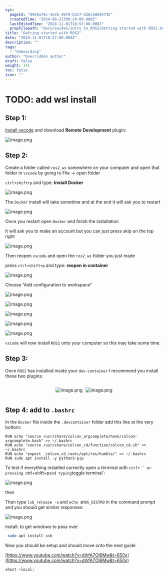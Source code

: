 ```yaml
---
sys:
  pageId: "89e0a78c-4e2b-4070-b327-d28cb0694742"
  createdTime: "2024-08-21T00:24:00.000Z"
  lastEditedTime: "2024-11-01T18:57:00.000Z"
  propFilepath: "docs/Guides/intro_to_ROS2/Getting started with ROS2.md"
title: "Getting started with ROS2"
date: "2024-11-01T18:57:00.000Z"
description: ""
tags:
  - "Onboarding"
author: "Overridden author"
draft: false
weight: 141
toc: false
icon: ""
---
```


# TODO: add wsl install

## Step 1:

[Install vscode](https://code.visualstudio.com/download) and download **Remote Development** plugin:

![image.png](https://prod-files-secure.s3.us-west-2.amazonaws.com/d518164a-d88e-44d1-a4ee-3adb3bd8bce0/efb52993-1881-4a40-b95e-6f020334f022/image.png?X-Amz-Algorithm=AWS4-HMAC-SHA256&X-Amz-Content-Sha256=UNSIGNED-PAYLOAD&X-Amz-Credential=ASIAZI2LB466WRK2D5G5%2F20250421%2Fus-west-2%2Fs3%2Faws4_request&X-Amz-Date=20250421T181116Z&X-Amz-Expires=3600&X-Amz-Security-Token=IQoJb3JpZ2luX2VjEDoaCXVzLXdlc3QtMiJHMEUCIQCCQCYwzZfwMbfyw%2F7KoPaG1ARgxFSg5xs%2FQN%2BvZsd0KgIgFrkNAIuqzzZRYsLiPBdxO5FnYyGQRlrh9AmUnWb4IRkqiAQIw%2F%2F%2F%2F%2F%2F%2F%2F%2F%2F%2FARAAGgw2Mzc0MjMxODM4MDUiDAzh1abocwp9CR3o1yrcAzs9sqcEUCizen4omZN5ORW0KOvjETteBtafn8w%2FyFZ3U9LZ7SHnY90rKR515SxBAWWmh1ljNOjoZlMvfRyR64bRZurO3zNA%2F13gvred6XFU5b8Estn1p4jPfGighB4SD84P5WY%2BRSxoAvHIEgb%2Bf66vm122yacnP6GUH5IG1ATkjQ0hG9zbsteiI7Yhlqv8AvLRiF9Sj%2Fi87Ll4UU2FDCBF8GVBMuTQa6gj0MBACWcjOWSNM1HCiSI3RQlLs2mjTsbQQJHxMW%2FSsGGpyJB0uW9IKp4fGKhHLT7Z3sbnF55ZblzwzcWuwkxyOxf0xxrKjGtzAavp0%2Fvnn8nUgCTf3ikI4mCAUpWYWNq5%2FPClanTjbBMlSzUKBOzXsYC%2BHr0z%2BeslYxcmUuhfUf8MbjtEjnRfvyChaLzmb4cVQr0fFq0sDQTW8hVPt1LwFE5zAHFHzcP%2B%2FQc6thP7ukxc7viX3XkOG46jMklgNfiS3xTxRvSSdUyWEAkNic%2F1YMdZHbPt6oq%2B8%2BnCZt7MRefYpC1S6%2FcihbBdiAz17ymh9AagwcyCCpYtEcn5m0quP9OnYhbXimZu7UJIwkYnNOkjRY01p70mq%2BwOumyB0hEEl6bMTcKmBcD19WmAErzuHnbkMKiFmsAGOqUB5DdT2TQwc6kW%2BgiSiqhCG3YgwF2TuTqTNIJURjrB015%2BFHSMqU4YhQnx4T7z4OZ8pPnRqq%2BCRbq9giAxrVKjCv%2FFvcTgKg9Oqb%2FTrY%2B90xtUy2cA3Awb5PICN%2BhrwCBIbso8UnnTbSSaRv6OdlzwrbodldOnggEmAcj8X0LIkN5iMiAsn%2BXlQSvhjZEWPcV%2B3QOPPoOcb6VZmNRG3Mid%2FS%2FWhJO%2B&X-Amz-Signature=98dbcf6295edfec540d6d6111413d762a964bb307ac1e2e821bc4c6c9ce0787b&X-Amz-SignedHeaders=host&x-id=GetObject)

## Step 2:

Create a folder called `ros2_ws` somewhere on your computer and open that folder in `vscode` by going to File → open folder 

`ctrl+shift+p` and type: **Install Docker**

![image.png](https://prod-files-secure.s3.us-west-2.amazonaws.com/d518164a-d88e-44d1-a4ee-3adb3bd8bce0/2269dc0e-1cd5-47ff-bceb-c04ad9b2eab0/image.png?X-Amz-Algorithm=AWS4-HMAC-SHA256&X-Amz-Content-Sha256=UNSIGNED-PAYLOAD&X-Amz-Credential=ASIAZI2LB466WRK2D5G5%2F20250421%2Fus-west-2%2Fs3%2Faws4_request&X-Amz-Date=20250421T181116Z&X-Amz-Expires=3600&X-Amz-Security-Token=IQoJb3JpZ2luX2VjEDoaCXVzLXdlc3QtMiJHMEUCIQCCQCYwzZfwMbfyw%2F7KoPaG1ARgxFSg5xs%2FQN%2BvZsd0KgIgFrkNAIuqzzZRYsLiPBdxO5FnYyGQRlrh9AmUnWb4IRkqiAQIw%2F%2F%2F%2F%2F%2F%2F%2F%2F%2F%2FARAAGgw2Mzc0MjMxODM4MDUiDAzh1abocwp9CR3o1yrcAzs9sqcEUCizen4omZN5ORW0KOvjETteBtafn8w%2FyFZ3U9LZ7SHnY90rKR515SxBAWWmh1ljNOjoZlMvfRyR64bRZurO3zNA%2F13gvred6XFU5b8Estn1p4jPfGighB4SD84P5WY%2BRSxoAvHIEgb%2Bf66vm122yacnP6GUH5IG1ATkjQ0hG9zbsteiI7Yhlqv8AvLRiF9Sj%2Fi87Ll4UU2FDCBF8GVBMuTQa6gj0MBACWcjOWSNM1HCiSI3RQlLs2mjTsbQQJHxMW%2FSsGGpyJB0uW9IKp4fGKhHLT7Z3sbnF55ZblzwzcWuwkxyOxf0xxrKjGtzAavp0%2Fvnn8nUgCTf3ikI4mCAUpWYWNq5%2FPClanTjbBMlSzUKBOzXsYC%2BHr0z%2BeslYxcmUuhfUf8MbjtEjnRfvyChaLzmb4cVQr0fFq0sDQTW8hVPt1LwFE5zAHFHzcP%2B%2FQc6thP7ukxc7viX3XkOG46jMklgNfiS3xTxRvSSdUyWEAkNic%2F1YMdZHbPt6oq%2B8%2BnCZt7MRefYpC1S6%2FcihbBdiAz17ymh9AagwcyCCpYtEcn5m0quP9OnYhbXimZu7UJIwkYnNOkjRY01p70mq%2BwOumyB0hEEl6bMTcKmBcD19WmAErzuHnbkMKiFmsAGOqUB5DdT2TQwc6kW%2BgiSiqhCG3YgwF2TuTqTNIJURjrB015%2BFHSMqU4YhQnx4T7z4OZ8pPnRqq%2BCRbq9giAxrVKjCv%2FFvcTgKg9Oqb%2FTrY%2B90xtUy2cA3Awb5PICN%2BhrwCBIbso8UnnTbSSaRv6OdlzwrbodldOnggEmAcj8X0LIkN5iMiAsn%2BXlQSvhjZEWPcV%2B3QOPPoOcb6VZmNRG3Mid%2FS%2FWhJO%2B&X-Amz-Signature=3b118cd1dc2f070a5306dd42584e8dd3bd99cac6301bb4d8845e490b27efd253&X-Amz-SignedHeaders=host&x-id=GetObject)

The `Docker` install will take sometime and at the end it will ask you to restart

![image.png](https://prod-files-secure.s3.us-west-2.amazonaws.com/d518164a-d88e-44d1-a4ee-3adb3bd8bce0/ed233f78-be33-4b1f-b89c-9c346c0e961e/image.png?X-Amz-Algorithm=AWS4-HMAC-SHA256&X-Amz-Content-Sha256=UNSIGNED-PAYLOAD&X-Amz-Credential=ASIAZI2LB466WRK2D5G5%2F20250421%2Fus-west-2%2Fs3%2Faws4_request&X-Amz-Date=20250421T181117Z&X-Amz-Expires=3600&X-Amz-Security-Token=IQoJb3JpZ2luX2VjEDoaCXVzLXdlc3QtMiJHMEUCIQCCQCYwzZfwMbfyw%2F7KoPaG1ARgxFSg5xs%2FQN%2BvZsd0KgIgFrkNAIuqzzZRYsLiPBdxO5FnYyGQRlrh9AmUnWb4IRkqiAQIw%2F%2F%2F%2F%2F%2F%2F%2F%2F%2F%2FARAAGgw2Mzc0MjMxODM4MDUiDAzh1abocwp9CR3o1yrcAzs9sqcEUCizen4omZN5ORW0KOvjETteBtafn8w%2FyFZ3U9LZ7SHnY90rKR515SxBAWWmh1ljNOjoZlMvfRyR64bRZurO3zNA%2F13gvred6XFU5b8Estn1p4jPfGighB4SD84P5WY%2BRSxoAvHIEgb%2Bf66vm122yacnP6GUH5IG1ATkjQ0hG9zbsteiI7Yhlqv8AvLRiF9Sj%2Fi87Ll4UU2FDCBF8GVBMuTQa6gj0MBACWcjOWSNM1HCiSI3RQlLs2mjTsbQQJHxMW%2FSsGGpyJB0uW9IKp4fGKhHLT7Z3sbnF55ZblzwzcWuwkxyOxf0xxrKjGtzAavp0%2Fvnn8nUgCTf3ikI4mCAUpWYWNq5%2FPClanTjbBMlSzUKBOzXsYC%2BHr0z%2BeslYxcmUuhfUf8MbjtEjnRfvyChaLzmb4cVQr0fFq0sDQTW8hVPt1LwFE5zAHFHzcP%2B%2FQc6thP7ukxc7viX3XkOG46jMklgNfiS3xTxRvSSdUyWEAkNic%2F1YMdZHbPt6oq%2B8%2BnCZt7MRefYpC1S6%2FcihbBdiAz17ymh9AagwcyCCpYtEcn5m0quP9OnYhbXimZu7UJIwkYnNOkjRY01p70mq%2BwOumyB0hEEl6bMTcKmBcD19WmAErzuHnbkMKiFmsAGOqUB5DdT2TQwc6kW%2BgiSiqhCG3YgwF2TuTqTNIJURjrB015%2BFHSMqU4YhQnx4T7z4OZ8pPnRqq%2BCRbq9giAxrVKjCv%2FFvcTgKg9Oqb%2FTrY%2B90xtUy2cA3Awb5PICN%2BhrwCBIbso8UnnTbSSaRv6OdlzwrbodldOnggEmAcj8X0LIkN5iMiAsn%2BXlQSvhjZEWPcV%2B3QOPPoOcb6VZmNRG3Mid%2FS%2FWhJO%2B&X-Amz-Signature=20e3c5b13953396bb0566fd1d59e53645b83108c642db870b515cf2464025627&X-Amz-SignedHeaders=host&x-id=GetObject)

Once you restart open `Docker` and finish the installation

It will ask you to make an account but you can just press skip on the top right

![image.png](https://prod-files-secure.s3.us-west-2.amazonaws.com/d518164a-d88e-44d1-a4ee-3adb3bd8bce0/21010ad9-1659-4fd9-9f59-9932a09b2a3d/image.png?X-Amz-Algorithm=AWS4-HMAC-SHA256&X-Amz-Content-Sha256=UNSIGNED-PAYLOAD&X-Amz-Credential=ASIAZI2LB466WRK2D5G5%2F20250421%2Fus-west-2%2Fs3%2Faws4_request&X-Amz-Date=20250421T181117Z&X-Amz-Expires=3600&X-Amz-Security-Token=IQoJb3JpZ2luX2VjEDoaCXVzLXdlc3QtMiJHMEUCIQCCQCYwzZfwMbfyw%2F7KoPaG1ARgxFSg5xs%2FQN%2BvZsd0KgIgFrkNAIuqzzZRYsLiPBdxO5FnYyGQRlrh9AmUnWb4IRkqiAQIw%2F%2F%2F%2F%2F%2F%2F%2F%2F%2F%2FARAAGgw2Mzc0MjMxODM4MDUiDAzh1abocwp9CR3o1yrcAzs9sqcEUCizen4omZN5ORW0KOvjETteBtafn8w%2FyFZ3U9LZ7SHnY90rKR515SxBAWWmh1ljNOjoZlMvfRyR64bRZurO3zNA%2F13gvred6XFU5b8Estn1p4jPfGighB4SD84P5WY%2BRSxoAvHIEgb%2Bf66vm122yacnP6GUH5IG1ATkjQ0hG9zbsteiI7Yhlqv8AvLRiF9Sj%2Fi87Ll4UU2FDCBF8GVBMuTQa6gj0MBACWcjOWSNM1HCiSI3RQlLs2mjTsbQQJHxMW%2FSsGGpyJB0uW9IKp4fGKhHLT7Z3sbnF55ZblzwzcWuwkxyOxf0xxrKjGtzAavp0%2Fvnn8nUgCTf3ikI4mCAUpWYWNq5%2FPClanTjbBMlSzUKBOzXsYC%2BHr0z%2BeslYxcmUuhfUf8MbjtEjnRfvyChaLzmb4cVQr0fFq0sDQTW8hVPt1LwFE5zAHFHzcP%2B%2FQc6thP7ukxc7viX3XkOG46jMklgNfiS3xTxRvSSdUyWEAkNic%2F1YMdZHbPt6oq%2B8%2BnCZt7MRefYpC1S6%2FcihbBdiAz17ymh9AagwcyCCpYtEcn5m0quP9OnYhbXimZu7UJIwkYnNOkjRY01p70mq%2BwOumyB0hEEl6bMTcKmBcD19WmAErzuHnbkMKiFmsAGOqUB5DdT2TQwc6kW%2BgiSiqhCG3YgwF2TuTqTNIJURjrB015%2BFHSMqU4YhQnx4T7z4OZ8pPnRqq%2BCRbq9giAxrVKjCv%2FFvcTgKg9Oqb%2FTrY%2B90xtUy2cA3Awb5PICN%2BhrwCBIbso8UnnTbSSaRv6OdlzwrbodldOnggEmAcj8X0LIkN5iMiAsn%2BXlQSvhjZEWPcV%2B3QOPPoOcb6VZmNRG3Mid%2FS%2FWhJO%2B&X-Amz-Signature=62defedd5cb282a630f43d1748eac55f9384c9f2edcdbad8b2c32aa7ce2e3479&X-Amz-SignedHeaders=host&x-id=GetObject)

Then reopen `vscode` and open the `ros2_ws` folder you just made

press `ctrl+shift+p` and type: **reopen in container**

![image.png](https://prod-files-secure.s3.us-west-2.amazonaws.com/d518164a-d88e-44d1-a4ee-3adb3bd8bce0/4e93b8c2-41ad-488c-8095-c74205196118/image.png?X-Amz-Algorithm=AWS4-HMAC-SHA256&X-Amz-Content-Sha256=UNSIGNED-PAYLOAD&X-Amz-Credential=ASIAZI2LB466WRK2D5G5%2F20250421%2Fus-west-2%2Fs3%2Faws4_request&X-Amz-Date=20250421T181117Z&X-Amz-Expires=3600&X-Amz-Security-Token=IQoJb3JpZ2luX2VjEDoaCXVzLXdlc3QtMiJHMEUCIQCCQCYwzZfwMbfyw%2F7KoPaG1ARgxFSg5xs%2FQN%2BvZsd0KgIgFrkNAIuqzzZRYsLiPBdxO5FnYyGQRlrh9AmUnWb4IRkqiAQIw%2F%2F%2F%2F%2F%2F%2F%2F%2F%2F%2FARAAGgw2Mzc0MjMxODM4MDUiDAzh1abocwp9CR3o1yrcAzs9sqcEUCizen4omZN5ORW0KOvjETteBtafn8w%2FyFZ3U9LZ7SHnY90rKR515SxBAWWmh1ljNOjoZlMvfRyR64bRZurO3zNA%2F13gvred6XFU5b8Estn1p4jPfGighB4SD84P5WY%2BRSxoAvHIEgb%2Bf66vm122yacnP6GUH5IG1ATkjQ0hG9zbsteiI7Yhlqv8AvLRiF9Sj%2Fi87Ll4UU2FDCBF8GVBMuTQa6gj0MBACWcjOWSNM1HCiSI3RQlLs2mjTsbQQJHxMW%2FSsGGpyJB0uW9IKp4fGKhHLT7Z3sbnF55ZblzwzcWuwkxyOxf0xxrKjGtzAavp0%2Fvnn8nUgCTf3ikI4mCAUpWYWNq5%2FPClanTjbBMlSzUKBOzXsYC%2BHr0z%2BeslYxcmUuhfUf8MbjtEjnRfvyChaLzmb4cVQr0fFq0sDQTW8hVPt1LwFE5zAHFHzcP%2B%2FQc6thP7ukxc7viX3XkOG46jMklgNfiS3xTxRvSSdUyWEAkNic%2F1YMdZHbPt6oq%2B8%2BnCZt7MRefYpC1S6%2FcihbBdiAz17ymh9AagwcyCCpYtEcn5m0quP9OnYhbXimZu7UJIwkYnNOkjRY01p70mq%2BwOumyB0hEEl6bMTcKmBcD19WmAErzuHnbkMKiFmsAGOqUB5DdT2TQwc6kW%2BgiSiqhCG3YgwF2TuTqTNIJURjrB015%2BFHSMqU4YhQnx4T7z4OZ8pPnRqq%2BCRbq9giAxrVKjCv%2FFvcTgKg9Oqb%2FTrY%2B90xtUy2cA3Awb5PICN%2BhrwCBIbso8UnnTbSSaRv6OdlzwrbodldOnggEmAcj8X0LIkN5iMiAsn%2BXlQSvhjZEWPcV%2B3QOPPoOcb6VZmNRG3Mid%2FS%2FWhJO%2B&X-Amz-Signature=498cd83d1f645c14cdf68326bf55b8ecc62cbddd0e9515a0b73cba200cd23a52&X-Amz-SignedHeaders=host&x-id=GetObject)

Choose “Add configuration to workspace”

![image.png](https://prod-files-secure.s3.us-west-2.amazonaws.com/d518164a-d88e-44d1-a4ee-3adb3bd8bce0/9560b282-5060-4989-ba37-97e7b2c22476/image.png?X-Amz-Algorithm=AWS4-HMAC-SHA256&X-Amz-Content-Sha256=UNSIGNED-PAYLOAD&X-Amz-Credential=ASIAZI2LB466WRK2D5G5%2F20250421%2Fus-west-2%2Fs3%2Faws4_request&X-Amz-Date=20250421T181117Z&X-Amz-Expires=3600&X-Amz-Security-Token=IQoJb3JpZ2luX2VjEDoaCXVzLXdlc3QtMiJHMEUCIQCCQCYwzZfwMbfyw%2F7KoPaG1ARgxFSg5xs%2FQN%2BvZsd0KgIgFrkNAIuqzzZRYsLiPBdxO5FnYyGQRlrh9AmUnWb4IRkqiAQIw%2F%2F%2F%2F%2F%2F%2F%2F%2F%2F%2FARAAGgw2Mzc0MjMxODM4MDUiDAzh1abocwp9CR3o1yrcAzs9sqcEUCizen4omZN5ORW0KOvjETteBtafn8w%2FyFZ3U9LZ7SHnY90rKR515SxBAWWmh1ljNOjoZlMvfRyR64bRZurO3zNA%2F13gvred6XFU5b8Estn1p4jPfGighB4SD84P5WY%2BRSxoAvHIEgb%2Bf66vm122yacnP6GUH5IG1ATkjQ0hG9zbsteiI7Yhlqv8AvLRiF9Sj%2Fi87Ll4UU2FDCBF8GVBMuTQa6gj0MBACWcjOWSNM1HCiSI3RQlLs2mjTsbQQJHxMW%2FSsGGpyJB0uW9IKp4fGKhHLT7Z3sbnF55ZblzwzcWuwkxyOxf0xxrKjGtzAavp0%2Fvnn8nUgCTf3ikI4mCAUpWYWNq5%2FPClanTjbBMlSzUKBOzXsYC%2BHr0z%2BeslYxcmUuhfUf8MbjtEjnRfvyChaLzmb4cVQr0fFq0sDQTW8hVPt1LwFE5zAHFHzcP%2B%2FQc6thP7ukxc7viX3XkOG46jMklgNfiS3xTxRvSSdUyWEAkNic%2F1YMdZHbPt6oq%2B8%2BnCZt7MRefYpC1S6%2FcihbBdiAz17ymh9AagwcyCCpYtEcn5m0quP9OnYhbXimZu7UJIwkYnNOkjRY01p70mq%2BwOumyB0hEEl6bMTcKmBcD19WmAErzuHnbkMKiFmsAGOqUB5DdT2TQwc6kW%2BgiSiqhCG3YgwF2TuTqTNIJURjrB015%2BFHSMqU4YhQnx4T7z4OZ8pPnRqq%2BCRbq9giAxrVKjCv%2FFvcTgKg9Oqb%2FTrY%2B90xtUy2cA3Awb5PICN%2BhrwCBIbso8UnnTbSSaRv6OdlzwrbodldOnggEmAcj8X0LIkN5iMiAsn%2BXlQSvhjZEWPcV%2B3QOPPoOcb6VZmNRG3Mid%2FS%2FWhJO%2B&X-Amz-Signature=fd82b9a52ccfc6eb28c6280335153ddb228e2d1a59926772595dcb1a3a9581ec&X-Amz-SignedHeaders=host&x-id=GetObject)

![image.png](https://prod-files-secure.s3.us-west-2.amazonaws.com/d518164a-d88e-44d1-a4ee-3adb3bd8bce0/2ee63f81-886b-48e8-a553-dc6e5eac99e4/image.png?X-Amz-Algorithm=AWS4-HMAC-SHA256&X-Amz-Content-Sha256=UNSIGNED-PAYLOAD&X-Amz-Credential=ASIAZI2LB466WRK2D5G5%2F20250421%2Fus-west-2%2Fs3%2Faws4_request&X-Amz-Date=20250421T181116Z&X-Amz-Expires=3600&X-Amz-Security-Token=IQoJb3JpZ2luX2VjEDoaCXVzLXdlc3QtMiJHMEUCIQCCQCYwzZfwMbfyw%2F7KoPaG1ARgxFSg5xs%2FQN%2BvZsd0KgIgFrkNAIuqzzZRYsLiPBdxO5FnYyGQRlrh9AmUnWb4IRkqiAQIw%2F%2F%2F%2F%2F%2F%2F%2F%2F%2F%2FARAAGgw2Mzc0MjMxODM4MDUiDAzh1abocwp9CR3o1yrcAzs9sqcEUCizen4omZN5ORW0KOvjETteBtafn8w%2FyFZ3U9LZ7SHnY90rKR515SxBAWWmh1ljNOjoZlMvfRyR64bRZurO3zNA%2F13gvred6XFU5b8Estn1p4jPfGighB4SD84P5WY%2BRSxoAvHIEgb%2Bf66vm122yacnP6GUH5IG1ATkjQ0hG9zbsteiI7Yhlqv8AvLRiF9Sj%2Fi87Ll4UU2FDCBF8GVBMuTQa6gj0MBACWcjOWSNM1HCiSI3RQlLs2mjTsbQQJHxMW%2FSsGGpyJB0uW9IKp4fGKhHLT7Z3sbnF55ZblzwzcWuwkxyOxf0xxrKjGtzAavp0%2Fvnn8nUgCTf3ikI4mCAUpWYWNq5%2FPClanTjbBMlSzUKBOzXsYC%2BHr0z%2BeslYxcmUuhfUf8MbjtEjnRfvyChaLzmb4cVQr0fFq0sDQTW8hVPt1LwFE5zAHFHzcP%2B%2FQc6thP7ukxc7viX3XkOG46jMklgNfiS3xTxRvSSdUyWEAkNic%2F1YMdZHbPt6oq%2B8%2BnCZt7MRefYpC1S6%2FcihbBdiAz17ymh9AagwcyCCpYtEcn5m0quP9OnYhbXimZu7UJIwkYnNOkjRY01p70mq%2BwOumyB0hEEl6bMTcKmBcD19WmAErzuHnbkMKiFmsAGOqUB5DdT2TQwc6kW%2BgiSiqhCG3YgwF2TuTqTNIJURjrB015%2BFHSMqU4YhQnx4T7z4OZ8pPnRqq%2BCRbq9giAxrVKjCv%2FFvcTgKg9Oqb%2FTrY%2B90xtUy2cA3Awb5PICN%2BhrwCBIbso8UnnTbSSaRv6OdlzwrbodldOnggEmAcj8X0LIkN5iMiAsn%2BXlQSvhjZEWPcV%2B3QOPPoOcb6VZmNRG3Mid%2FS%2FWhJO%2B&X-Amz-Signature=38b0ec427ef6ee19bf8cc73bb70cfd15b03e7c7f3576a3a670bfff864e091056&X-Amz-SignedHeaders=host&x-id=GetObject)

![image.png](https://prod-files-secure.s3.us-west-2.amazonaws.com/d518164a-d88e-44d1-a4ee-3adb3bd8bce0/ae1580b2-b048-407e-aed9-b584224a7a04/image.png?X-Amz-Algorithm=AWS4-HMAC-SHA256&X-Amz-Content-Sha256=UNSIGNED-PAYLOAD&X-Amz-Credential=ASIAZI2LB466WRK2D5G5%2F20250421%2Fus-west-2%2Fs3%2Faws4_request&X-Amz-Date=20250421T181116Z&X-Amz-Expires=3600&X-Amz-Security-Token=IQoJb3JpZ2luX2VjEDoaCXVzLXdlc3QtMiJHMEUCIQCCQCYwzZfwMbfyw%2F7KoPaG1ARgxFSg5xs%2FQN%2BvZsd0KgIgFrkNAIuqzzZRYsLiPBdxO5FnYyGQRlrh9AmUnWb4IRkqiAQIw%2F%2F%2F%2F%2F%2F%2F%2F%2F%2F%2FARAAGgw2Mzc0MjMxODM4MDUiDAzh1abocwp9CR3o1yrcAzs9sqcEUCizen4omZN5ORW0KOvjETteBtafn8w%2FyFZ3U9LZ7SHnY90rKR515SxBAWWmh1ljNOjoZlMvfRyR64bRZurO3zNA%2F13gvred6XFU5b8Estn1p4jPfGighB4SD84P5WY%2BRSxoAvHIEgb%2Bf66vm122yacnP6GUH5IG1ATkjQ0hG9zbsteiI7Yhlqv8AvLRiF9Sj%2Fi87Ll4UU2FDCBF8GVBMuTQa6gj0MBACWcjOWSNM1HCiSI3RQlLs2mjTsbQQJHxMW%2FSsGGpyJB0uW9IKp4fGKhHLT7Z3sbnF55ZblzwzcWuwkxyOxf0xxrKjGtzAavp0%2Fvnn8nUgCTf3ikI4mCAUpWYWNq5%2FPClanTjbBMlSzUKBOzXsYC%2BHr0z%2BeslYxcmUuhfUf8MbjtEjnRfvyChaLzmb4cVQr0fFq0sDQTW8hVPt1LwFE5zAHFHzcP%2B%2FQc6thP7ukxc7viX3XkOG46jMklgNfiS3xTxRvSSdUyWEAkNic%2F1YMdZHbPt6oq%2B8%2BnCZt7MRefYpC1S6%2FcihbBdiAz17ymh9AagwcyCCpYtEcn5m0quP9OnYhbXimZu7UJIwkYnNOkjRY01p70mq%2BwOumyB0hEEl6bMTcKmBcD19WmAErzuHnbkMKiFmsAGOqUB5DdT2TQwc6kW%2BgiSiqhCG3YgwF2TuTqTNIJURjrB015%2BFHSMqU4YhQnx4T7z4OZ8pPnRqq%2BCRbq9giAxrVKjCv%2FFvcTgKg9Oqb%2FTrY%2B90xtUy2cA3Awb5PICN%2BhrwCBIbso8UnnTbSSaRv6OdlzwrbodldOnggEmAcj8X0LIkN5iMiAsn%2BXlQSvhjZEWPcV%2B3QOPPoOcb6VZmNRG3Mid%2FS%2FWhJO%2B&X-Amz-Signature=88331ee8a487d101d043b2719edd15591130d912ec90371c8cc8593f3cdf7df6&X-Amz-SignedHeaders=host&x-id=GetObject)

![image.png](https://prod-files-secure.s3.us-west-2.amazonaws.com/d518164a-d88e-44d1-a4ee-3adb3bd8bce0/53255b28-f75e-430f-b9e3-c0ac8577e42b/image.png?X-Amz-Algorithm=AWS4-HMAC-SHA256&X-Amz-Content-Sha256=UNSIGNED-PAYLOAD&X-Amz-Credential=ASIAZI2LB466WRK2D5G5%2F20250421%2Fus-west-2%2Fs3%2Faws4_request&X-Amz-Date=20250421T181116Z&X-Amz-Expires=3600&X-Amz-Security-Token=IQoJb3JpZ2luX2VjEDoaCXVzLXdlc3QtMiJHMEUCIQCCQCYwzZfwMbfyw%2F7KoPaG1ARgxFSg5xs%2FQN%2BvZsd0KgIgFrkNAIuqzzZRYsLiPBdxO5FnYyGQRlrh9AmUnWb4IRkqiAQIw%2F%2F%2F%2F%2F%2F%2F%2F%2F%2F%2FARAAGgw2Mzc0MjMxODM4MDUiDAzh1abocwp9CR3o1yrcAzs9sqcEUCizen4omZN5ORW0KOvjETteBtafn8w%2FyFZ3U9LZ7SHnY90rKR515SxBAWWmh1ljNOjoZlMvfRyR64bRZurO3zNA%2F13gvred6XFU5b8Estn1p4jPfGighB4SD84P5WY%2BRSxoAvHIEgb%2Bf66vm122yacnP6GUH5IG1ATkjQ0hG9zbsteiI7Yhlqv8AvLRiF9Sj%2Fi87Ll4UU2FDCBF8GVBMuTQa6gj0MBACWcjOWSNM1HCiSI3RQlLs2mjTsbQQJHxMW%2FSsGGpyJB0uW9IKp4fGKhHLT7Z3sbnF55ZblzwzcWuwkxyOxf0xxrKjGtzAavp0%2Fvnn8nUgCTf3ikI4mCAUpWYWNq5%2FPClanTjbBMlSzUKBOzXsYC%2BHr0z%2BeslYxcmUuhfUf8MbjtEjnRfvyChaLzmb4cVQr0fFq0sDQTW8hVPt1LwFE5zAHFHzcP%2B%2FQc6thP7ukxc7viX3XkOG46jMklgNfiS3xTxRvSSdUyWEAkNic%2F1YMdZHbPt6oq%2B8%2BnCZt7MRefYpC1S6%2FcihbBdiAz17ymh9AagwcyCCpYtEcn5m0quP9OnYhbXimZu7UJIwkYnNOkjRY01p70mq%2BwOumyB0hEEl6bMTcKmBcD19WmAErzuHnbkMKiFmsAGOqUB5DdT2TQwc6kW%2BgiSiqhCG3YgwF2TuTqTNIJURjrB015%2BFHSMqU4YhQnx4T7z4OZ8pPnRqq%2BCRbq9giAxrVKjCv%2FFvcTgKg9Oqb%2FTrY%2B90xtUy2cA3Awb5PICN%2BhrwCBIbso8UnnTbSSaRv6OdlzwrbodldOnggEmAcj8X0LIkN5iMiAsn%2BXlQSvhjZEWPcV%2B3QOPPoOcb6VZmNRG3Mid%2FS%2FWhJO%2B&X-Amz-Signature=82bf927a1fa87abcd037c9f01d7ef45ba1dda935624a28b09ce85bb9b75fd944&X-Amz-SignedHeaders=host&x-id=GetObject)

![image.png](https://prod-files-secure.s3.us-west-2.amazonaws.com/d518164a-d88e-44d1-a4ee-3adb3bd8bce0/7c562767-5af9-4ffb-97d1-327bcdf4ee00/image.png?X-Amz-Algorithm=AWS4-HMAC-SHA256&X-Amz-Content-Sha256=UNSIGNED-PAYLOAD&X-Amz-Credential=ASIAZI2LB466WRK2D5G5%2F20250421%2Fus-west-2%2Fs3%2Faws4_request&X-Amz-Date=20250421T181117Z&X-Amz-Expires=3600&X-Amz-Security-Token=IQoJb3JpZ2luX2VjEDoaCXVzLXdlc3QtMiJHMEUCIQCCQCYwzZfwMbfyw%2F7KoPaG1ARgxFSg5xs%2FQN%2BvZsd0KgIgFrkNAIuqzzZRYsLiPBdxO5FnYyGQRlrh9AmUnWb4IRkqiAQIw%2F%2F%2F%2F%2F%2F%2F%2F%2F%2F%2FARAAGgw2Mzc0MjMxODM4MDUiDAzh1abocwp9CR3o1yrcAzs9sqcEUCizen4omZN5ORW0KOvjETteBtafn8w%2FyFZ3U9LZ7SHnY90rKR515SxBAWWmh1ljNOjoZlMvfRyR64bRZurO3zNA%2F13gvred6XFU5b8Estn1p4jPfGighB4SD84P5WY%2BRSxoAvHIEgb%2Bf66vm122yacnP6GUH5IG1ATkjQ0hG9zbsteiI7Yhlqv8AvLRiF9Sj%2Fi87Ll4UU2FDCBF8GVBMuTQa6gj0MBACWcjOWSNM1HCiSI3RQlLs2mjTsbQQJHxMW%2FSsGGpyJB0uW9IKp4fGKhHLT7Z3sbnF55ZblzwzcWuwkxyOxf0xxrKjGtzAavp0%2Fvnn8nUgCTf3ikI4mCAUpWYWNq5%2FPClanTjbBMlSzUKBOzXsYC%2BHr0z%2BeslYxcmUuhfUf8MbjtEjnRfvyChaLzmb4cVQr0fFq0sDQTW8hVPt1LwFE5zAHFHzcP%2B%2FQc6thP7ukxc7viX3XkOG46jMklgNfiS3xTxRvSSdUyWEAkNic%2F1YMdZHbPt6oq%2B8%2BnCZt7MRefYpC1S6%2FcihbBdiAz17ymh9AagwcyCCpYtEcn5m0quP9OnYhbXimZu7UJIwkYnNOkjRY01p70mq%2BwOumyB0hEEl6bMTcKmBcD19WmAErzuHnbkMKiFmsAGOqUB5DdT2TQwc6kW%2BgiSiqhCG3YgwF2TuTqTNIJURjrB015%2BFHSMqU4YhQnx4T7z4OZ8pPnRqq%2BCRbq9giAxrVKjCv%2FFvcTgKg9Oqb%2FTrY%2B90xtUy2cA3Awb5PICN%2BhrwCBIbso8UnnTbSSaRv6OdlzwrbodldOnggEmAcj8X0LIkN5iMiAsn%2BXlQSvhjZEWPcV%2B3QOPPoOcb6VZmNRG3Mid%2FS%2FWhJO%2B&X-Amz-Signature=c29537be9c1b4bdd8b34f92d0aa2e57a113de369ad9394c4adf0bb820e44a4f1&X-Amz-SignedHeaders=host&x-id=GetObject)

`vscode` will now install `ROS2` onto your computer so this may take some time.

## Step 3:

Once `ROS2` has installed inside your `dev-container` I recommend you install these two plugins:

<div style="display: flex;flex-direction: row; column-gap:10px; max-width: 630px;justify-content: center;">
<div>

![image.png](https://prod-files-secure.s3.us-west-2.amazonaws.com/d518164a-d88e-44d1-a4ee-3adb3bd8bce0/3fc3d550-5a54-4ba1-ba6b-faa01cdb7369/image.png?X-Amz-Algorithm=AWS4-HMAC-SHA256&X-Amz-Content-Sha256=UNSIGNED-PAYLOAD&X-Amz-Credential=ASIAZI2LB466YVJZI2LG%2F20250421%2Fus-west-2%2Fs3%2Faws4_request&X-Amz-Date=20250421T181120Z&X-Amz-Expires=3600&X-Amz-Security-Token=IQoJb3JpZ2luX2VjEDoaCXVzLXdlc3QtMiJHMEUCIQCB9PLiEwxve4zouBuIVIKEJ4i0qEzH7BWlNQOAsAEbBQIgBlTLln0rjCEbJT1sKnH62SuGmz7uahg11RU821sUNPAqiAQIw%2F%2F%2F%2F%2F%2F%2F%2F%2F%2F%2FARAAGgw2Mzc0MjMxODM4MDUiDPosX6xjQASMKErOSyrcA4EcAskCxCpyXBm0GNI05I2lnBmnP5Z08TmeN49GiwMlSMEbj%2BShyunYbtdEfZ7wiIfLEGtCE3kWXtKKzIQ55WWZSOgohSMPKazO4oBMQalBH2nCYBWG9q8b2m0IMaD%2FwngxENCIvVX7G5yTn8jitGvW7hmWbup3R0rVDIUfUkPYzu40qDU0qWcsTKQuVnGJqqr9AqTcMQB2NMTbTuUcADv%2BHpHrOaG1%2FSw6kwVdTWW5fUfvW4FdJrkHFNBAc8O%2FHufrUvmUhgam5l40IzsnXagAdTyv6s5l2XEWEk%2F1VhRf1UlmgJyFLc2PCnvwZQ2hI42YCTv35eB2fiZlbkymIw3FWuXaCqOIlEsog9F8eUnHz%2BUjSCsEhC50kP5wYNyZfRB8VZAHifxRf6t9Q4WzX0V5ccRlax3wNQGOlm1jT0REfyiOMPXyV0j%2F3bCwMJKpTHYJEOlI4mooTVIH5pdYlfk4knKuk0Dajhat95nbkWRw56EQrLJFYwvHK0ukHKoMS1UkMKXTK10DGyufiqJ5ZRrQt0rtWY5bAZbtX%2F2L0JiXWrEakTj4NNWhCyipPTXQY4B9djTzpUMrBObp3WWKi5ykU6jpK02418qaj1XU1nRQbv7hrYU%2BoCtWlqfqMKmFmsAGOqUB4ZupqFoUdznO82sRYmDBKlJ%2FrgBWKDbG8NlLwyD9dCMvtsONfXquLE5urVwJcxFX86iHqmis2q7wvZcB4vOP%2Bq99C0STcVA3XphYX%2B%2F44VRKOTuZNNDr5ZsY3yrZybhw1RI%2BPQh0BXvmc1oCg5jIwUmef3rFy37RgklT75sEwBcOChvb4tHJG4ygaQjQ7AP1D6Q%2FYe1dxerlH3%2BrUXj8x852PJkq&X-Amz-Signature=2ea18552221dc9f4de332971fd1da6b83a7595ddaeaab491bc8a70a12ca8d5fb&X-Amz-SignedHeaders=host&x-id=GetObject)

</div>
<div>

![image.png](https://prod-files-secure.s3.us-west-2.amazonaws.com/d518164a-d88e-44d1-a4ee-3adb3bd8bce0/d994cc66-13c2-4093-a5a3-f84cf4601a82/image.png?X-Amz-Algorithm=AWS4-HMAC-SHA256&X-Amz-Content-Sha256=UNSIGNED-PAYLOAD&X-Amz-Credential=ASIAZI2LB466VCJFKO3J%2F20250421%2Fus-west-2%2Fs3%2Faws4_request&X-Amz-Date=20250421T181121Z&X-Amz-Expires=3600&X-Amz-Security-Token=IQoJb3JpZ2luX2VjEDoaCXVzLXdlc3QtMiJGMEQCIF08OutFLBwXwzVV5hACsEHrHRiGQAa%2FUGtTq%2BGwdIMnAiBlhKZpvctcoToQseunRe%2BIPVM2LH18RUZdBb1N8vR5ySqIBAjD%2F%2F%2F%2F%2F%2F%2F%2F%2F%2F8BEAAaDDYzNzQyMzE4MzgwNSIM3%2FtaGp1AMywQy3nWKtwDDXAVW7%2FLX4ekLLHL7E1dDsKlm%2BB9V%2BDcN8pMAcNB2fLZUckWNnT0xx8XTjy0Ans70SUiRe0SEoRnzbmLJ%2FFM4OBGbzvLbUuDoyFscZn5nkygEHabdXEFrxLKXvZyzcnw1ogGFNoTTlH5MJo2nqBjaesQfU3FD7X2a6vZqTuhDann3EadmwGU93xImjfZKUXv8hJLWbCc6ji3zYrmg%2BdOArI%2BVkVKgAEKaTg0uxR0pEclnUtqfsH5vvj4lP49NunBeNABpqaXcn0JZGXC5pKguV9fnleonbbvAqlbEhp28jEXcIy88TM3b8zNWmA9uhx3RkqdgMvkTLjkIbVU6WCEvRn4weZe9XCx8OQ0tzthXZzSDmnc6Tj6uxZ%2BOnz56ytXUR9mWKGPxNWTBnxgttFtlpvEVmY51%2BjsW%2BlyFXJqXtzPOTbti0eaPAGvd55SXEcAguukCfXIe2vvEkFR04RQRq5Pn6LXHgiKS38zlDXLOiMvwY5evd%2BTUsaAHdfMtmeeD198aey31GV0y5T1bd0hHegXIX%2F10qD3GwbwdWU5J9Me%2BJVcKbi6slXZyzx1%2B6CqTkhEillQsShj9KlMaoFmO%2F2hWFJBLU5Z%2FHGqcgy0Jv3uuVbE19lBWlYZ5fAwwYWawAY6pgEQ1Fj0er2PBj8pVMrAkxqrc05NnoNGb%2FVWcaGUEOaWhPevJtyZ8LWg4FecMdEhknv4NdvnN06SCt8hxIzaiBkVeoalNWSa3tY1azhDvEnYTN%2F1niw9yt%2B%2BJVdQuS2ApKqdn%2B9GhRDe3ecx8goHyKOmPqUvM4Hc%2FvAFkAlSL5uDBe9M%2FdVBzyDMrXilcFdWLDmqSF0AAKNEEwBeRgPOHNDhFiyNWxv5&X-Amz-Signature=b3cbc1244b6d031ab9a4e5264b05516f7f6cbcdf69d5cfc55c881d4cb449675a&X-Amz-SignedHeaders=host&x-id=GetObject)

</div>
</div>

## Step 4: add to `.bashrc`

In the `Docker` file inside the `.devcontainer` folder add this line at the very bottom: 

```docker
RUN echo "source /usr/share/colcon_argcomplete/hook/colcon-argcomplete.bash" >> ~/.bashrc
RUN echo "source /usr/share/colcon_cd/function/colcon_cd.sh" >> ~/.bashrc
RUN echo "export _colcon_cd_root=/opt/ros/humble/" >> ~/.bashrc
RUN sudo apt install -y python3-pip 
```

To test if everything installed correctly open a terminal with `ctrl+`` or pressing `ctrl+shift+p` and typing `toggle terminal`:

![image.png](https://prod-files-secure.s3.us-west-2.amazonaws.com/d518164a-d88e-44d1-a4ee-3adb3bd8bce0/6a4943d8-b04e-4c02-9a58-775f3384d1a5/image.png?X-Amz-Algorithm=AWS4-HMAC-SHA256&X-Amz-Content-Sha256=UNSIGNED-PAYLOAD&X-Amz-Credential=ASIAZI2LB466WRK2D5G5%2F20250421%2Fus-west-2%2Fs3%2Faws4_request&X-Amz-Date=20250421T181116Z&X-Amz-Expires=3600&X-Amz-Security-Token=IQoJb3JpZ2luX2VjEDoaCXVzLXdlc3QtMiJHMEUCIQCCQCYwzZfwMbfyw%2F7KoPaG1ARgxFSg5xs%2FQN%2BvZsd0KgIgFrkNAIuqzzZRYsLiPBdxO5FnYyGQRlrh9AmUnWb4IRkqiAQIw%2F%2F%2F%2F%2F%2F%2F%2F%2F%2F%2FARAAGgw2Mzc0MjMxODM4MDUiDAzh1abocwp9CR3o1yrcAzs9sqcEUCizen4omZN5ORW0KOvjETteBtafn8w%2FyFZ3U9LZ7SHnY90rKR515SxBAWWmh1ljNOjoZlMvfRyR64bRZurO3zNA%2F13gvred6XFU5b8Estn1p4jPfGighB4SD84P5WY%2BRSxoAvHIEgb%2Bf66vm122yacnP6GUH5IG1ATkjQ0hG9zbsteiI7Yhlqv8AvLRiF9Sj%2Fi87Ll4UU2FDCBF8GVBMuTQa6gj0MBACWcjOWSNM1HCiSI3RQlLs2mjTsbQQJHxMW%2FSsGGpyJB0uW9IKp4fGKhHLT7Z3sbnF55ZblzwzcWuwkxyOxf0xxrKjGtzAavp0%2Fvnn8nUgCTf3ikI4mCAUpWYWNq5%2FPClanTjbBMlSzUKBOzXsYC%2BHr0z%2BeslYxcmUuhfUf8MbjtEjnRfvyChaLzmb4cVQr0fFq0sDQTW8hVPt1LwFE5zAHFHzcP%2B%2FQc6thP7ukxc7viX3XkOG46jMklgNfiS3xTxRvSSdUyWEAkNic%2F1YMdZHbPt6oq%2B8%2BnCZt7MRefYpC1S6%2FcihbBdiAz17ymh9AagwcyCCpYtEcn5m0quP9OnYhbXimZu7UJIwkYnNOkjRY01p70mq%2BwOumyB0hEEl6bMTcKmBcD19WmAErzuHnbkMKiFmsAGOqUB5DdT2TQwc6kW%2BgiSiqhCG3YgwF2TuTqTNIJURjrB015%2BFHSMqU4YhQnx4T7z4OZ8pPnRqq%2BCRbq9giAxrVKjCv%2FFvcTgKg9Oqb%2FTrY%2B90xtUy2cA3Awb5PICN%2BhrwCBIbso8UnnTbSSaRv6OdlzwrbodldOnggEmAcj8X0LIkN5iMiAsn%2BXlQSvhjZEWPcV%2B3QOPPoOcb6VZmNRG3Mid%2FS%2FWhJO%2B&X-Amz-Signature=ed16b76caad98fe7e40d5fc6613804f2ca49a52ec89b87617ca9a8c7cb9a88f5&X-Amz-SignedHeaders=host&x-id=GetObject)

then 

Then type `lsb_release -a` and `echo $ROS_DISTRO` in the command prompt and you should get similar responses:

![image.png](https://prod-files-secure.s3.us-west-2.amazonaws.com/d518164a-d88e-44d1-a4ee-3adb3bd8bce0/3e635dec-a805-4e85-8b9e-d000e5b71a4e/image.png?X-Amz-Algorithm=AWS4-HMAC-SHA256&X-Amz-Content-Sha256=UNSIGNED-PAYLOAD&X-Amz-Credential=ASIAZI2LB466WRK2D5G5%2F20250421%2Fus-west-2%2Fs3%2Faws4_request&X-Amz-Date=20250421T181117Z&X-Amz-Expires=3600&X-Amz-Security-Token=IQoJb3JpZ2luX2VjEDoaCXVzLXdlc3QtMiJHMEUCIQCCQCYwzZfwMbfyw%2F7KoPaG1ARgxFSg5xs%2FQN%2BvZsd0KgIgFrkNAIuqzzZRYsLiPBdxO5FnYyGQRlrh9AmUnWb4IRkqiAQIw%2F%2F%2F%2F%2F%2F%2F%2F%2F%2F%2FARAAGgw2Mzc0MjMxODM4MDUiDAzh1abocwp9CR3o1yrcAzs9sqcEUCizen4omZN5ORW0KOvjETteBtafn8w%2FyFZ3U9LZ7SHnY90rKR515SxBAWWmh1ljNOjoZlMvfRyR64bRZurO3zNA%2F13gvred6XFU5b8Estn1p4jPfGighB4SD84P5WY%2BRSxoAvHIEgb%2Bf66vm122yacnP6GUH5IG1ATkjQ0hG9zbsteiI7Yhlqv8AvLRiF9Sj%2Fi87Ll4UU2FDCBF8GVBMuTQa6gj0MBACWcjOWSNM1HCiSI3RQlLs2mjTsbQQJHxMW%2FSsGGpyJB0uW9IKp4fGKhHLT7Z3sbnF55ZblzwzcWuwkxyOxf0xxrKjGtzAavp0%2Fvnn8nUgCTf3ikI4mCAUpWYWNq5%2FPClanTjbBMlSzUKBOzXsYC%2BHr0z%2BeslYxcmUuhfUf8MbjtEjnRfvyChaLzmb4cVQr0fFq0sDQTW8hVPt1LwFE5zAHFHzcP%2B%2FQc6thP7ukxc7viX3XkOG46jMklgNfiS3xTxRvSSdUyWEAkNic%2F1YMdZHbPt6oq%2B8%2BnCZt7MRefYpC1S6%2FcihbBdiAz17ymh9AagwcyCCpYtEcn5m0quP9OnYhbXimZu7UJIwkYnNOkjRY01p70mq%2BwOumyB0hEEl6bMTcKmBcD19WmAErzuHnbkMKiFmsAGOqUB5DdT2TQwc6kW%2BgiSiqhCG3YgwF2TuTqTNIJURjrB015%2BFHSMqU4YhQnx4T7z4OZ8pPnRqq%2BCRbq9giAxrVKjCv%2FFvcTgKg9Oqb%2FTrY%2B90xtUy2cA3Awb5PICN%2BhrwCBIbso8UnnTbSSaRv6OdlzwrbodldOnggEmAcj8X0LIkN5iMiAsn%2BXlQSvhjZEWPcV%2B3QOPPoOcb6VZmNRG3Mid%2FS%2FWhJO%2B&X-Amz-Signature=e6672645dccd63d4edfa3c8d0606a2084affba0b54ad0e7610abdf8df0b038bc&X-Amz-SignedHeaders=host&x-id=GetObject)

Install:  to get windows to pass over

```bash
 sudo apt install xcb
```

Now you should be setup and should move onto the next guide 

[https://www.youtube.com/watch?v=dihfA7Ol6Mw&t=650s](https://www.youtube.com/watch?v=dihfA7Ol6Mw&t=650s)

```python
xhost +local:
```
